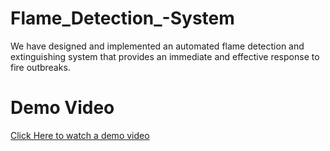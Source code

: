 # Flame_Detection_-System
We have  designed and implemented an automated flame detection and extinguishing system that  provides an immediate and effective response to fire outbreaks.

# Demo Video
<a href="https://drive.google.com/file/d/1X18ZjZ4wZltWmDgKcHiJBsPw2tCQ5e2H/view?usp=sharing">Click Here to watch a demo video</a>

